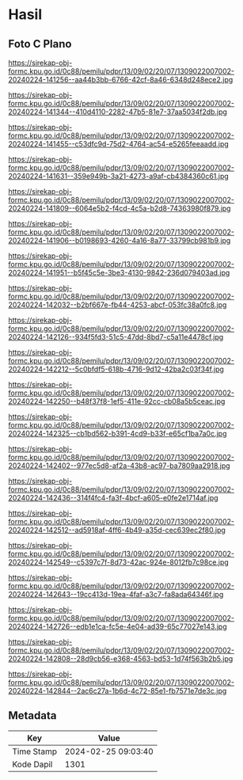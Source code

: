 # Hasil

## Foto C Plano

https://sirekap-obj-formc.kpu.go.id/0c88/pemilu/pdpr/13/09/02/20/07/1309022007002-20240224-141256--aa44b3bb-6766-42cf-8a46-6348d248ece2.jpg

https://sirekap-obj-formc.kpu.go.id/0c88/pemilu/pdpr/13/09/02/20/07/1309022007002-20240224-141344--410d4110-2282-47b5-81e7-37aa5034f2db.jpg

https://sirekap-obj-formc.kpu.go.id/0c88/pemilu/pdpr/13/09/02/20/07/1309022007002-20240224-141455--c53dfc9d-75d2-4764-ac54-e5265feeaadd.jpg

https://sirekap-obj-formc.kpu.go.id/0c88/pemilu/pdpr/13/09/02/20/07/1309022007002-20240224-141631--359e949b-3a21-4273-a9af-cb4384360c61.jpg

https://sirekap-obj-formc.kpu.go.id/0c88/pemilu/pdpr/13/09/02/20/07/1309022007002-20240224-141809--6064e5b2-f4cd-4c5a-b2d8-74363980f879.jpg

https://sirekap-obj-formc.kpu.go.id/0c88/pemilu/pdpr/13/09/02/20/07/1309022007002-20240224-141906--b0198693-4260-4a16-8a77-33799cb981b9.jpg

https://sirekap-obj-formc.kpu.go.id/0c88/pemilu/pdpr/13/09/02/20/07/1309022007002-20240224-141951--b5f45c5e-3be3-4130-9842-236d079403ad.jpg

https://sirekap-obj-formc.kpu.go.id/0c88/pemilu/pdpr/13/09/02/20/07/1309022007002-20240224-142032--b2bf667e-fb44-4253-abcf-053fc38a0fc8.jpg

https://sirekap-obj-formc.kpu.go.id/0c88/pemilu/pdpr/13/09/02/20/07/1309022007002-20240224-142126--934f5fd3-51c5-47dd-8bd7-c5a11e4478cf.jpg

https://sirekap-obj-formc.kpu.go.id/0c88/pemilu/pdpr/13/09/02/20/07/1309022007002-20240224-142212--5c0bfdf5-618b-4716-9d12-42ba2c03f34f.jpg

https://sirekap-obj-formc.kpu.go.id/0c88/pemilu/pdpr/13/09/02/20/07/1309022007002-20240224-142250--b48f37f8-1ef5-411e-92cc-cb08a5b5ceac.jpg

https://sirekap-obj-formc.kpu.go.id/0c88/pemilu/pdpr/13/09/02/20/07/1309022007002-20240224-142325--cb1bd562-b391-4cd9-b33f-e65cf1ba7a0c.jpg

https://sirekap-obj-formc.kpu.go.id/0c88/pemilu/pdpr/13/09/02/20/07/1309022007002-20240224-142402--977ec5d8-af2a-43b8-ac97-ba7809aa2918.jpg

https://sirekap-obj-formc.kpu.go.id/0c88/pemilu/pdpr/13/09/02/20/07/1309022007002-20240224-142436--314f4fc4-fa3f-4bcf-a605-e0fe2e1714af.jpg

https://sirekap-obj-formc.kpu.go.id/0c88/pemilu/pdpr/13/09/02/20/07/1309022007002-20240224-142512--ad5918af-4ff6-4b49-a35d-cec639ec2f80.jpg

https://sirekap-obj-formc.kpu.go.id/0c88/pemilu/pdpr/13/09/02/20/07/1309022007002-20240224-142549--c5397c7f-8d73-42ac-924e-8012fb7c98ce.jpg

https://sirekap-obj-formc.kpu.go.id/0c88/pemilu/pdpr/13/09/02/20/07/1309022007002-20240224-142643--19cc413d-19ea-4faf-a3c7-fa8ada64346f.jpg

https://sirekap-obj-formc.kpu.go.id/0c88/pemilu/pdpr/13/09/02/20/07/1309022007002-20240224-142726--edb1e1ca-fc5e-4e04-ad39-65c77027e143.jpg

https://sirekap-obj-formc.kpu.go.id/0c88/pemilu/pdpr/13/09/02/20/07/1309022007002-20240224-142808--28d9cb56-e368-4563-bd53-1d74f563b2b5.jpg

https://sirekap-obj-formc.kpu.go.id/0c88/pemilu/pdpr/13/09/02/20/07/1309022007002-20240224-142844--2ac6c27a-1b6d-4c72-85e1-fb7571e7de3c.jpg


## Metadata

| Key        | Value               |
| ---------- | ------------------- |
| Time Stamp | 2024-02-25 09:03:40 |
| Kode Dapil | 1301                |



